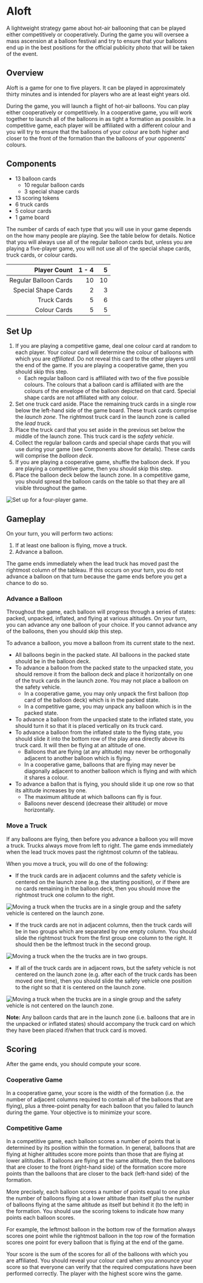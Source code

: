 # Aloft
A lightweight strategy game about hot-air ballooning that can be played either competitively or cooperatively. During the game you will oversee a mass ascension at a balloon festival and try to ensure that your balloons end up in the best positions for the official publicity photo that will be taken of the event.

## Overview
Aloft is a game for one to five players. It can be played in approximately thirty minutes and is intended for players who are at least eight years old.

During the game, you will launch a flight of hot-air balloons. You can play either cooperatively or competitively. In a cooperative game, you will work together to launch all of the balloons in as tight a formation as possible. In a competitive game, each player will be affiliated with a different colour and you will try to ensure that the balloons of your colour are both higher and closer to the front of the formation than the balloons of your opponents' colours.

## Components
  - 13 balloon cards
     - 10 regular balloon cards
     - 3 special shape cards
  - 13 scoring tokens
  - 6 truck cards
  - 5 colour cards
  - 1 game board

The number of cards of each type that you will use in your game depends on the how many people are playing. See the table below for details. Notice that you will always use all of the regular balloon cards but, unless you are playing a five-player game, you will not use all of the special shape cards, truck cards, or colour cards.

| Player Count | 1 - 4 | 5 |
| ----------: | ---: | ---: |
| Regular Balloon Cards | 10 | 10 |
| Special Shape Cards | 2 | 3 |
| Truck Cards | 5 | 6 |
| Colour Cards | 5 | 5 | 


## Set Up
  1. If you are playing a competitive game, deal one colour card at random to each player. Your colour card will determine the colour of balloons with which you are _affiliated_. Do not reveal this card to the other players until the end of the game. If you are playing a cooperative game, then you should skip this step.
     - Each regular balloon card is affiliated with two of the five possible colours.  The colours that a balloon card is affiliated with are the colours of the envelope of the balloon depicted on that card. Special shape cards are not affiliated with any colour. 
  2.  Set one truck card aside. Place the remaining truck cards in a single row below the left-hand side of the game board. These truck cards comprise the _launch zone_. The rightmost truck card in the launch zone is called the _lead truck_.
  3. Place the truck card that you set aside in the previous set below the middle of the launch zone. This truck card is the _safety vehicle_.
  3.  Collect the regular balloon cards and special shape cards that you will use during your game (see Components above for details). These cards will comprise the _balloon deck_.
  4.  If you are playing a cooperative game, shuffle the balloon deck. If you are playing a competitive game, then you should skip this step. 
  5.  Place the balloon deck below the launch zone. In a competitive game, you should spread the balloon cards on the table so that they are all visible throughout the game.

![Set up for a four-player game.](set_up_diagram.jpg)

## Gameplay
On your turn, you will perform two actions:
  1. If at least one balloon is flying, move a truck.
  2. Advance a balloon.

The game ends immediately when the lead truck has moved past the rightmost column of the tableau. If this occurs on your turn, you do not advance a balloon on that turn because the game ends before you get a chance to do so.

### Advance a Balloon
Throughout the game, each balloon will progress through a series of states: packed, unpacked, inflated, and flying at various altitudes. On your turn, you can advance any one balloon of your choice. If you cannot advance any of the balloons, then you should skip this step.

To advance a balloon, you move a balloon from its current state to the next. 
  - All balloons begin in the packed state. All balloons in the packed state should be in the balloon deck.
  - To advance a balloon from the packed state to the unpacked state, you should remove it from the balloon deck and place it horizontally on one of the truck cards in the launch zone. You may not place a balloon on the safety vehicle.
     - In a cooperative game, you may only unpack the first balloon (top card of the balloon deck) which is in the packed state.
     - In a competitive game, you may unpack any balloon which is in the packed state.
- To advance a balloon from the unpacked state to the inflated state, you should turn it so that it is placed vertically on its truck card.
- To advance a balloon from the inflated state to the flying state, you should slide it into the bottom row of the play area directly above its truck card. It will then be flying at an altitude of one.
   - Balloons that are flying (at any altitude) may never be orthogonally adjacent to another balloon which is flying.
   - In a cooperative game, balloons that are flying may never be diagonally adjacent to another balloon which is flying and with which it shares a colour. 
- To advance a ballon that is flying, you should slide it up one row so that its altitude increases by one.
   - The maximum altitude at which balloons can fly is four.
   - Balloons never descend (decrease their altitude) or move horizontally. 


### Move a Truck
If any balloons are flying, then before you advance a balloon you will move a truck. Trucks always move from left to right. The game ends immediately when the lead truck moves past the rightmost column of the tableau.

When you move a truck, you will do one of the following:
  - If the truck cards are in adjacent columns and the safety vehicle is centered on the launch zone (e.g. the starting position), or if there are no cards remaining in the balloon deck, then you should move the rightmost truck one column to the right.

  ![Moving a truck when the trucks are in a single group and the safety vehicle is centered on the launch zone.](wind_diagram_1.jpg)

  - If the truck cards are not in adjacent columns, then the truck cards will be in two groups which are separated by one empty column. You should slide the rightmost truck from the first group one column to the right. It should then be the leftmost truck in the second group.

  ![Moving a truck when the the trucks are in two groups.](wind_diagram_2.jpg)

  - If all of the truck cards are in adjacent rows, but the safety vehicle is not centered on the launch zone (e.g. after each of the truck cards has been moved one time), then you should slide the safety vehicle one position to the right so that it is centered on the launch zone.

  ![Moving a truck when the trucks are in a single group and the safety vehicle is not centered on the launch zone.](wind_diagram_3.jpg)

__Note:__ Any balloon cards that are in the launch zone (i.e. balloons that are in the unpacked or inflated states) should accompany the truck card on which they have been placed if/when that truck card is moved. 

## Scoring
After the game ends, you should compute your score.

### Cooperative Game
In a cooperative game, your score is the width of the formation (i.e. the number of adjacent columns required to contain all of the balloons that are flying), plus a three-point penalty for each balloon that you failed to launch during the game. Your objective is to minimize your score.

### Competitive Game
In a competitive game, each balloon scores a number of points that is determined by its position within the formation. In general, balloons that are flying at higher altitudes score more points than those that are flying at lower alititudes.  If balloons are flying at the same altitude, then the balloons that are closer to the front (right-hand side) of the formation score more points than the balloons that are closer to the back (left-hand side) of the formation. 

More precisely, each balloon scores a number of points equal to one plus the number of balloons flying at a lower altitude than itself plus the number of balloons flying at the same altitude as itself but behind it (to the left) in the formation. You should use the scoring tokens to indicate how many points each balloon scores.

For example, the leftmost balloon in the bottom row of the formation always scores one point while the rightmost balloon in the top row of the formation scores one point for every balloon that is flying at the end of the game.  

Your score is the sum of the scores for all of the balloons with which you are affiliated. You should reveal your colour card when you announce your score so that everyone can verify that the required computations have been performed correctly. The player with the highest score wins the game.

